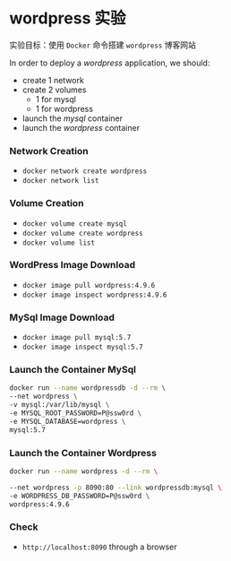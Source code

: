 # wordpress 实验

实验目标：使用 `Docker` 命令搭建 `wordpress` 博客网站

In order to deploy a *wordpress* application, we should:

* create 1 network
* create 2 volumes
  * 1 for mysql
  * 1 for wordpress
* launch the *mysql* container
* launch the *wordpress* container

### Network Creation

* `docker network create wordpress`
* `docker network list`

### Volume Creation

* `docker volume create mysql`
* `docker volume create wordpress`
* `docker volume list`

### WordPress Image Download

* `docker image pull wordpress:4.9.6`
* `docker image inspect wordpress:4.9.6`

### MySql Image Download

* `docker image pull mysql:5.7`
* `docker image inspect mysql:5.7`

### Launch the Container MySql

``` BASH
docker run --name wordpressdb -d --rm \
--net wordpress \
-v mysql:/var/lib/mysql \
-e MYSQL_ROOT_PASSWORD=P@ssw0rd \
-e MYSQL_DATABASE=wordpress \
mysql:5.7
```

### Launch the Container Wordpress

``` BASH
docker run --name wordpress -d --rm \

--net wordpress -p 8090:80 --link wordpressdb:mysql \
-e WORDPRESS_DB_PASSWORD=P@ssw0rd \
wordpress:4.9.6
```

### Check

* `http://localhost:8090` through a browser
